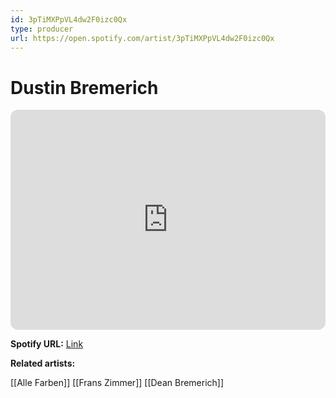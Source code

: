```yaml
---
id: 3pTiMXPpVL4dw2F0izc0Qx
type: producer
url: https://open.spotify.com/artist/3pTiMXPpVL4dw2F0izc0Qx
---
```

# Dustin Bremerich

<iframe style="border-radius:12px" src="https://open.spotify.com/embed/artist/3pTiMXPpVL4dw2F0izc0Qx" width="100%" height="352" frameBorder="0" allowfullscreen="" allow="autoplay; clipboard-write; encrypted-media; fullscreen; picture-in-picture" loading="lazy"></iframe>

**Spotify URL:** [Link](https://open.spotify.com/artist/3pTiMXPpVL4dw2F0izc0Qx)

**Related artists:**

[[Alle Farben]]
[[Frans Zimmer]]
[[Dean Bremerich]]
